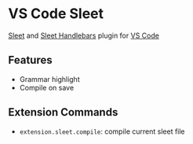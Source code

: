 # VS Code Sleet

[Sleet](https://github.com/JacoKoo/sleetjs) and [Sleet Handlebars](https://github.com/JacoKoo/sleet-handlebars)
plugin for [VS Code](code.visualstudio.com)

## Features

* Grammar highlight
* Compile on save

## Extension Commands


* `extension.sleet.compile`: compile current sleet file
